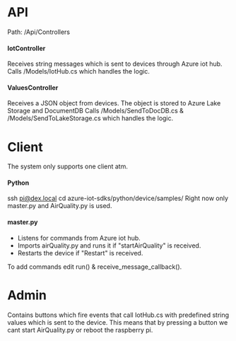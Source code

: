 # API
Path: /Api/Controllers

#### IotController
Receives string messages which is sent to devices through Azure iot hub. 
Calls /Models/IotHub.cs which handles the logic. 

#### ValuesController
Receives a JSON object from devices. The object is stored to Azure Lake Storage and DocumentDB
Calls /Models/SendToDocDB.cs & /Models/SendToLakeStorage.cs which handles the logic.

# Client
The system only supports one client atm.

#### Python
ssh pi@dex.local
cd azure-iot-sdks/python/device/samples/
Right now only master.py and AirQuality.py is used.

#### master.py
- Listens for commands from Azure iot hub.
- Imports airQuality.py and runs it if "startAirQuality" is received. 
- Restarts the device if "Restart" is received.

To add commands edit run() & receive_message_callback().

# Admin
Contains buttons which fire events that call IotHub.cs with predefined string values which is sent to the device. This means that by pressing a button we cant start AirQuality.py or reboot the raspberry pi.



